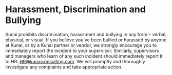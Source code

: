 # Harassment, Discrimination and Bullying
Kunai prohibits discrimination, harassment and bullying in any form – verbal, physical, or visual. If you believe you’ve been bullied or harassed by anyone at Kunai, or by a Kunai partner or vendor, we strongly encourage you to immediately report the incident to your supervisor. Similarly, supervisors and managers who learn of any such incident should immediately report it to HR: HR@kunaiconsulting.com. We will promptly and thoroughly investigate any complaints and take appropriate action.
